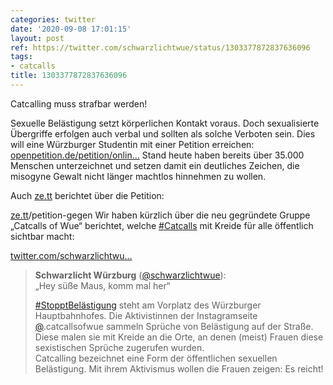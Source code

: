 ```yaml
---
categories: twitter
date: '2020-09-08 17:01:15'
layout: post
ref: https://twitter.com/schwarzlichtwue/status/1303377872837636096
tags:
- catcalls
title: 1303377872837636096
---
```

Catcalling muss strafbar werden!



Sexuelle Belästigung setzt körperlichen Kontakt voraus. Doch sexualisierte Übergriffe erfolgen auch verbal und sollten als solche Verboten sein. Dies will eine Würzburger Studentin mit einer Petition erreichen: [openpetition.de/petition/onlin…](https://www.openpetition.de/petition/online/es-ist-2020-catcalling-sollte-strafbar-sein)
Stand heute haben bereits über 35.000 Menschen unterzeichnet und setzen damit ein deutliches Zeichen, die misogyne Gewalt nicht länger machtlos hinnehmen zu wollen.



Auch [ze.tt](http://ze.tt) berichtet über die Petition:

[ze.tt](http://ze.tt)/petition-gegen
Wir haben kürzlich über die neu gegründete Gruppe „Catcalls of Wue“ berichtet, welche [#Catcalls](/t/catcalls) mit Kreide für alle öffentlich sichtbar macht: 

[twitter.com/schwarzlichtwu…](https://twitter.com/schwarzlichtwue/status/1291785492158177281?s=19)
> <b>Schwarzlicht Würzburg</b> ([@schwarzlichtwue](https://twitter.com/schwarzlichtwue)):  
>„Hey süße Maus, komm mal her“  
>  
>  
>  
>[#StopptBelästigung](/t/stopptbelästigung) steht am Vorplatz des Würzburger Hauptbahnhofes. Die Aktivistinnen der Instagramseite [@](https://twitter.com/).catcallsofwue sammeln Sprüche von Belästigung auf der Straße.   
>Diese malen sie mit Kreide an die Orte, an denen (meist) Frauen diese sexistischen Sprüche zugerufen wurden.  
>Catcalling bezeichnet eine Form der öffentlichen sexuellen Belästigung. Mit ihrem Aktivismus wollen die Frauen zeigen: Es reicht!  

